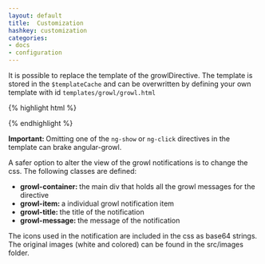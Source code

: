 ```yaml
---
layout: default
title:  Customization
hashkey: customization
categories:
- docs
- configuration
---
```


<div class="row">
  <div class="col-md-12">
    <p>It is possible to replace the template of the growlDirective. The template is stored in the <code>$templateCache</code> and can be overwritten by defining your
      own template with id <code>templates/growl/growl.html</code></p>

{% highlight html %}
<script type="text/ng-template" id="templates/growl/growl.html">
// your template here
</script>
{% endhighlight %}
<p><strong>Important: </strong> Omitting one of the <code>ng-show</code> or <code>ng-click</code> directives in the template can brake angular-growl.</p>
<p>A safer option to alter the view of the growl notifications is to change the css. The following classes are defined:</p>
<ul>
  <li><strong>growl-container: </strong>the main div that holds all the growl messages for the directive</li>
  <li><strong>growl-item: </strong>a individual growl notification item</li>
  <li><strong>growl-title: </strong>the title of the notification</li>
  <li><strong>growl-message: </strong>the message of the notification</li>
</ul>
<p>The icons used in the notification are included in the css as base64 strings. The original images (white and colored) can be found in the src/images folder.</p>
  </div>
</div>
